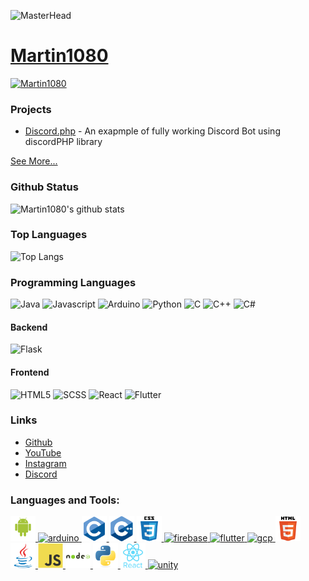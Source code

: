 ![MasterHead](https://1.bp.blogspot.com/-7A4WynwLsMw/XbBpCXG8fHI/AAAAAAAAMt4/uOa1bpLskYgrwGbllhSu2SDj_Mig8SXJQCLcBGAsYHQ/s1600/2000_600px.gif)

# [Martin1080](https://martin10802.webnode.cz)

[![Martin1080](https://hits.seeyoufarm.com/api/count/incr/badge.svg?url=https%3A%2F%2Fgithub.com%2Fgjbae1212%2Fhit-counter&count_bg=%230C9C00&title_bg=%23000000&icon=material-ui.svg&icon_color=%2313FF00&title=Martin1080&edge_flat=true)](https://hits.seeyoufarm.com)

### Projects
+ [Discord.php](https://github.com/Martin1080/Discord.php) - An exapmple of fully working Discord Bot using discordPHP library

[See More...](https://github.com/Martin1080?tab=repositories)


### Github Status

![Martin1080's github stats](https://github-readme-stats.vercel.app/api?username=martin1080&bg_color=20,000000,00ad14&title_color=fff&text_color=fff)


### Top Languages

![Top Langs](https://github-readme-stats.vercel.app/api/top-langs/?username=martin1080&bg_color=30,000000,00ad14&title_color=fff&text_color=fff)


### Programming Languages
![Java](https://img.shields.io/badge/-Java-FF8000?style=for-the-badge&logo=java&logoColor=fff) 
![Javascript](https://img.shields.io/badge/-JS-dbac00?style=for-the-badge&logo=JavaScript&logoColor=fff)
![Arduino](https://img.shields.io/badge/-Arduino-3776AB?style=for-the-badge&logo=arduino&logoColor=fff) 
![Python](https://img.shields.io/badge/-Python-3776AB?style=for-the-badge&logo=Python&logoColor=fff) 
![C](https://img.shields.io/badge/-C-00599C?style=for-the-badge&logo=C&logoColor=fff)
![C++](https://img.shields.io/badge/-C++-00599C?style=for-the-badge&logo=C&logoColor=fff) 
![C#](https://img.shields.io/badge/-Cs-00599C?style=for-the-badge&logo=C&logoColor=fff) 

#### Backend
![Flask](https://img.shields.io/badge/-Flask-000000?style=for-the-badge&logo=flask&logoColor=fff) 

#### Frontend
![HTML5](https://img.shields.io/badge/-HTML5-E34F26?style=for-the-badge&logo=html5&logoColor=fff) 
![SCSS](https://img.shields.io/badge/-CSS3-1572B6?style=for-the-badge&logo=css3&logoColor=fff) 
![React](https://img.shields.io/badge/-React-01bee4?style=for-the-badge&logo=react&logoColor=fff) 
![Flutter](https://img.shields.io/badge/-Flutter-01bee4?style=for-the-badge&logo=flutter&logoColor=fff) 


### Links
+ [Github](https://github.com/Martin1080)
+ [YouTube](https://www.youtube.com/Martin1080)
+ [Instagram](https://www.instagram.com/_.martin1080._/)
+ [Discord](https://discord.gg/zcKDV5q)


<h3 align="left">Languages and Tools:</h3>
<p align="left">
<a href="https://developer.android.com" target="_blank" rel="noreferrer"><img src="https://raw.githubusercontent.com/devicons/devicon/master/icons/android/android-original-wordmark.svg" alt="android" width="40" height="40"/></a><a href="https://www.arduino.cc/" target="_blank" rel="noreferrer"> <img src="https://cdn.worldvectorlogo.com/logos/arduino-1.svg" alt="arduino" width="40" height="40"/><a href="https://www.cprogramming.com/" target="_blank" rel="noreferrer"> <img src="https://raw.githubusercontent.com/devicons/devicon/master/icons/c/c-original.svg" alt="c" width="40" height="40"/> </a><a href="https://www.w3schools.com/cpp/" target="_blank" rel="noreferrer"> <img src="https://raw.githubusercontent.com/devicons/devicon/master/icons/cplusplus/cplusplus-original.svg" alt="cplusplus" width="40" height="40"/> </a> <a href="https://www.w3schools.com/css/" target="_blank" rel="noreferrer"> <img src="https://raw.githubusercontent.com/devicons/devicon/master/icons/css3/css3-original-wordmark.svg" alt="css3" width="40" height="40"/> </a><a href="https://firebase.google.com/" target="_blank" rel="noreferrer"> <img src="https://www.vectorlogo.zone/logos/firebase/firebase-icon.svg" alt="firebase" width="40" height="40"/> </a> <a href="https://flutter.dev" target="_blank" rel="noreferrer"> <img src="https://www.vectorlogo.zone/logos/flutterio/flutterio-icon.svg" alt="flutter" width="40" height="40"/> </a> <a href="https://cloud.google.com" target="_blank" rel="noreferrer"> <img src="https://www.vectorlogo.zone/logos/google_cloud/google_cloud-icon.svg" alt="gcp" width="40" height="40"/> </a><a href="https://www.w3.org/html/" target="_blank" rel="noreferrer"> <img src="https://raw.githubusercontent.com/devicons/devicon/master/icons/html5/html5-original-wordmark.svg" alt="html5" width="40" height="40"/> </a> <a href="https://www.java.com" target="_blank" rel="noreferrer"> <img src="https://raw.githubusercontent.com/devicons/devicon/master/icons/java/java-original.svg" alt="java" width="40" height="40"/> </a> <a href="https://developer.mozilla.org/en-US/docs/Web/JavaScript" target="_blank" rel="noreferrer"> <img src="https://raw.githubusercontent.com/devicons/devicon/master/icons/javascript/javascript-original.svg" alt="javascript" width="40" height="40"/> </a><a href="https://nodejs.org" target="_blank" rel="noreferrer"> <img src="https://raw.githubusercontent.com/devicons/devicon/master/icons/nodejs/nodejs-original-wordmark.svg" alt="nodejs" width="40" height="40"/> </a> <a href="https://www.python.org" target="_blank" rel="noreferrer"> <img src="https://raw.githubusercontent.com/devicons/devicon/master/icons/python/python-original.svg" alt="python" width="40" height="40"/> </a> <a href="https://reactjs.org/" target="_blank" rel="noreferrer"> <img src="https://raw.githubusercontent.com/devicons/devicon/master/icons/react/react-original-wordmark.svg" alt="react" width="40" height="40"/> </a> <a href="https://unity.com/" target="_blank" rel="noreferrer"> <img src="https://www.vectorlogo.zone/logos/unity3d/unity3d-icon.svg" alt="unity" width="40" height="40"/> 
